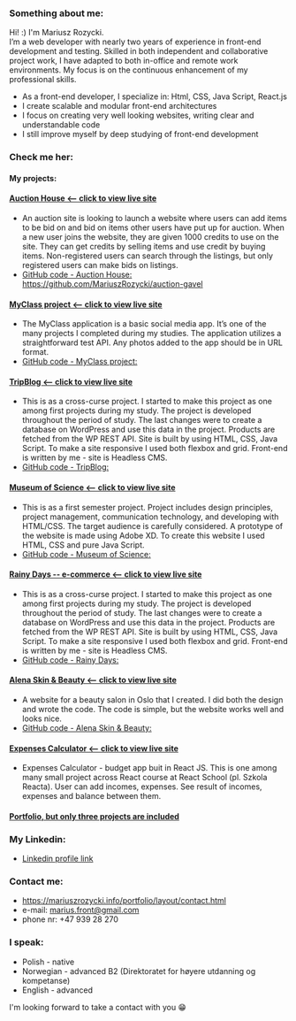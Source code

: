 ### Something about me:
Hi! :) I'm Mariusz Rozycki. <br> 
I’m a web developer with nearly two years of experience in front-end development and testing. Skilled in both independent and collaborative project work, I have adapted to both in-office and remote work environments. My focus is on the continuous enhancement of my professional skills.
* As a front-end developer, I specialize in: Html, CSS, Java Script, React.js <br> 
* I create scalable and modular front-end architectures <br>
* I focus on creating very well looking websites, writing clear and understandable code <br>
* I still improve myself by deep studying of front-end development

### Check me her:
#### My projects:
#### [Auction House <-- click to view live site](https://genuine-squirrel-c1ec8c.netlify.app/)
* An auction site is looking to launch a website where users can add items to be bid on and bid on items other users have put up for auction.
When a new user joins the website, they are given 1000 credits to use on the site. They can get credits by selling items and use
credit by buying items. Non-registered users can search through the listings, but only registered users can make bids on listings.
* [GitHub code - Auction House: ](https://github.com/MariuszRozycki/auction-gavel)https://github.com/MariuszRozycki/auction-gavel 
#### [MyClass project <-- click to view live site](https://coruscating-melomakarona-28cd35.netlify.app/)
* The MyClass application is a basic social media app. It’s one of the many projects I completed during my studies. The application utilizes a straightforward test API. Any photos added to the app should be in URL format.
* [GitHub code - MyClass project: ](https://github.com/MariuszRozycki/my-class)
#### [TripBlog <-- click to view live site](https://dynamic-twilight-02d190.netlify.app/)
* This is as a cross-curse project. I started to make this project as one among first projects during my study. The project is developed throughout the period of study. The last changes were to create a database on WordPress and use this data in the project. Products are fetched from the WP REST API. Site is built by using HTML, CSS, Java Script. To make a site responsive I used both flexbox and grid. Front-end is written by me - site is Headless CMS.
* [GitHub code - TripBlog: ](https://github.com/Noroff-FEU-Assignments/project-exam-1-MariuszRozycki)
#### [Museum of Science <-- click to view live site](https://wizardly-hugle-cb8551.netlify.app/)
* This is as a first semester project. Project includes design principles, project management, communication technology, and developing with HTML/CSS. The target audience is carefully considered. A prototype of the website is made using Adobe XD. To create this website I used HTML, CSS and pure Java Script.
* [GitHub code - Museum of Science: ](https://github.com/MariuszRozycki/museum-of-science)
#### [Rainy Days -- e-commerce <-- click to view live site](https://zealous-colden-45315d.netlify.app/)
* This is as a cross-curse project. I started to make this project as one among first projects during my study. The project is developed throughout the period of study. The last changes were to create a database on WordPress and use this data in the project. Products are fetched from the WP REST API. Site is built by using HTML, CSS, Java Script. To make a site responsive I used both flexbox and grid. Front-end is written by me - site is Headless CMS.
* [GitHub code - Rainy Days: ](https://github.com/MariuszRozycki/rainy-days)
#### [Alena Skin & Beauty <-- click to view live site](https://alenaskinbeauty.no/)
* A website for a beauty salon in Oslo that I created. I did both the design and wrote the code. The code is simple, but the website works well and looks nice.
* [GitHub code - Alena Skin & Beauty: ](https://github.com/MariuszRozycki/skin-beauty)
#### [Expenses Calculator <-- click to view live site](https://chipper-puppy-778809.netlify.app/)
* Expenses Calculator - budget app buit in React JS. This is one among many small project across React course at React School (pl. Szkola Reacta). User can add incomes, expenses. See result of incomes, expenses and balance between them.
#### [Portfolio, but only three projects are included](https://mariuszrozycki.info/portfolio)

### My Linkedin:
* [Linkedin profile link](https://www.linkedin.com/in/mariusz-rozycki/)

### Contact me:
* https://mariuszrozycki.info/portfolio/layout/contact.html
* e-mail: <marius.front@gmail.com>
* phone nr: +47 939 28 270

### I speak:
* Polish - native
* Norwegian - advanced B2 (Direktoratet for høyere utdanning og kompetanse)
* English - advanced

I'm looking forward to take a contact with you :grin:
